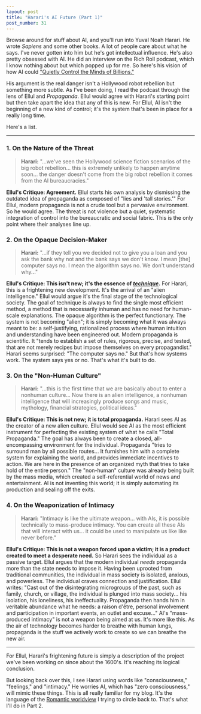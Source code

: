 ```yaml
---
layout: post
title: "Harari's AI Future (Part 1)"
post_number: 31
---
```


Browse around for stuff about AI, and you'll run into Yuval Noah Harari. He wrote *Sapiens* and some other books. A lot of people care about what he says. I've never gotten into him but he's got intellectual influence. He's also pretty obsessed with AI. He did an interview on the Rich Roll podcast, which I know nothing about but which popped up for me. So here's his vision of how AI could ["Quietly Control the Minds of Billions."](https://www.youtube.com/watch?v=2-e246GRuec)

His argument is the real danger isn't a Hollywood robot rebellion but something more subtle. As I've been doing, I read the podcast through the lens of Ellul and *Propaganda*. Ellul would agree with Harari's starting point but then take apart the idea that any of this is new. For Ellul, AI isn't the beginning of a new kind of control; it's the system that's been in place for a really long time.

Here's a list.

---

### 1. On the Nature of the Threat
> **Harari:** "...we've seen the Hollywood science fiction scenarios of the big robot rebellion... this is extremely unlikely to happen anytime soon... the danger doesn't come from the big robot rebellion it comes from the AI bureaucracies."

**Ellul's Critique: Agreement.** Ellul starts his own analysis by dismissing the outdated idea of propaganda as composed of "lies and 'tall stories.'" For Ellul, modern propaganda is not a crude tool but a pervasive environment. So he would agree. The threat is not violence but a quiet, systematic integration of control into the bureaucratic and social fabric. This is the only point where their analyses line up.

### 2. On the Opaque Decision-Maker
> **Harari:** "...if they tell you we decided not to give you a loan and you ask the bank why not and the bank says we don't know. I mean [the] computer says no. I mean the algorithm says no. We don't understand why..."

**Ellul's Critique: This isn't new; it's the essence of [*technique*](https://ellul.org/themes/ellul-and-technique/).** For Harari, this is a frightening new development. It's the arrival of an "alien intelligence." Ellul would argue it's the final stage of the technological society. The goal of technique is always to find the single most efficient method, a method that is necessarily inhuman and has no need for human-scale explanations. The opaque algorithm is the perfect functionary. The system is not becoming "alien"; it is simply becoming what it was always meant to be: a self-justifying, rationalized process where human intuition and understanding have been engineered out. Modern propaganda is scientific. It "tends to establish a set of rules, rigorous, precise, and tested, that are not merely recipes but impose themselves on every propagandist." Harari seems surprised: "The computer says no." But that's how systems work. The system says yes or no. That's what it's built to do.

### 3. On the "Non-Human Culture"
> **Harari:** "...this is the first time that we are basically about to enter a nonhuman culture... Now there is an alien intelligence, a nonhuman intelligence that will increasingly produce songs and music, mythology, financial strategies, political ideas."

**Ellul's Critique: This is not new; it is total propaganda.** Harari sees AI as the creator of a new alien culture. Ellul would see AI as the most efficient instrument for perfecting the existing system of what he calls "Total Propaganda." The goal has always been to create a closed, all-encompassing environment for the individual. Propaganda "tries to surround man by all possible routes... It furnishes him with a complete system for explaining the world, and provides immediate incentives to action. We are here in the presence of an organized myth that tries to take hold of the entire person." The "non-human" culture was already being built by the mass media, which created a self-referential world of news and entertainment. AI is not inventing this world; it is simply automating its production and sealing off the exits.

### 4. On the Weaponization of Intimacy
> **Harari:** "Intimacy is like the ultimate weapon... with AIs, it is possible technically to mass-produce intimacy. You can create all these AIs that will interact with us... it could be used to manipulate us like like never before."

**Ellul's Critique: This is not a weapon forced upon a victim; it is a product created to meet a desperate need.** So Harari sees the individual as a passive target. Ellul argues that the modern individual *needs* propaganda more than the state needs to impose it. Having been uprooted from traditional communities, the individual in mass society is isolated, anxious, and powerless. The individual craves connection and justification. Ellul writes: "Cast out of the disintegrating microgroups of the past, such as family, church, or village, the individual is plunged into mass society... his isolation, his loneliness, his ineffectuality. Propaganda then hands him in veritable abundance what he needs: a raison d'être, personal involvement and participation in important events, an outlet and excuse..." AI's "mass-produced intimacy" is not a weapon being aimed at us. It's more like this. As the air of technology becomes harder to breathe with human lungs, propaganda is the stuff we actively work to create so we can breathe the new air.

---

For Ellul, Harari's frightening future is simply a description of the project we've been working on since about the 1600's. It's reaching its logical conclusion.

But looking back over this, I see Harari using words like "consciousness," "feelings," and "intimacy." He worries AI, which has "zero consciousness," will mimic these things. This is all really familiar for my blog. It's the language of the [Romantic worldview](/post-9) I trying to circle back to. That's what I'll do in Part 2.